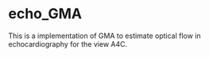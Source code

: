 # echo_GMA
This is a implementation of GMA to estimate optical flow in echocardiography for the view A4C. 
